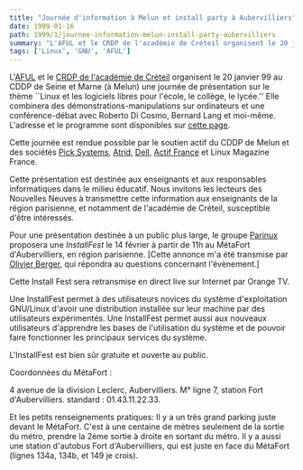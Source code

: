 ```yaml
---
title: "Journée d'information à Melun et install party à Aubervilliers"
date: 1999-01-16
path: 1999/1/journee-information-melun-install-party-aubervilliers
summary: "L'AFUL et le CRDP de l'académie de Créteil organisent le 20 janvier 99 au CDDP de Seine et Marne (à Melun) une journée de présentation sur le thème ``Linux et les logiciels libres pour l'école, le collège, le lycée.'' Elle combinera des démonstrations-manipulations sur ordinateurs et une conférence-débat avec Roberto Di Cosmo, Bernard Lang et moi-même."
tags: ['Linux', 'GNU', 'AFUL']
---
```


<P>
L'<A HREF="http://www.aful.org/">AFUL</A> et le
<A HREF="http://www.ac-creteil.fr/crdp">CRDP de l'académie de
Créteil</A> organisent le 20 janvier 99 au CDDP de Seine et Marne
(à Melun) une journée de présentation sur le thème ``Linux et les
logiciels libres pour l'école, le collège, le lycée.'' Elle combinera
des démonstrations-manipulations sur ordinateurs et une conférence-débat
avec Roberto Di Cosmo, Bernard Lang et moi-même. L'adresse et le programme
sont disponibles sur <A HREF="http://aful.org/evenements/melun99/">cette
page</A>.
</P>

<P>
Cette journée est rendue possible par le soutien actif du CDDP de
Melun et des sociétés <A HREF="http://www.pick-systems.fr/">Pick
Systems</A>, <A HREF="http://www.atrid.fr/">Atrid</A>,
<A HREF="http://www.dell.com/">Dell</A>, <A HREF="http://www.fr.ibm.com/france/actif/index.htm">Actif France</A>
et Linux Magazine France.
</P>

<P>
Cette présentation est destinée aux enseignants et aux responsables
informatiques dans le milieu éducatif. Nous invitons les lecteurs des
Nouvelles Neuves à transmettre cette information aux enseignants de la
région parisienne, et notamment de l'académie de Créteil, susceptible
d'être intéressés.
</P>

<P>
Pour une présentation destinée à un public plus large, le groupe <A HREF="http://www.teaser.fr/~mmestre/parinux.html">Parinux</A> proposera
une <EM>InstallFest</EM> le 14 février à partir de 11h au MétaFort
d'Aubervilliers, en région parisienne. [Cette annonce m'a été transmise
par <A HREF="mailto:Olivier.Berger@Capway.com">Olivier Berger</A>,
qui répondra au questions concernant l'évènement.]
</P>

<P>Cette Install Fest sera retransmise en direct live sur Internet par Orange TV.</P>

<P>Une InstallFest permet à des utilisateurs novices du système d'exploitation
GNU/Linux d'avoir une distribution installée sur leur machine par des
utilisateurs expérimentés. Une InstallFest permet aussi aux nouveaux
utilisateurs d'apprendre les bases de l'utilisation du système et de pouvoir
faire fonctionner les principaux services du système.</P>

<P>L'InstallFest est bien sûr gratuite et ouverte au public.</P>

<P>Coordonnées du MétaFort :</P>

<P>4 avenue de la division Leclerc, Aubervilliers.
M° ligne 7, station Fort d'Aubervilliers.
standard : 01.43.11.22.33.</P>

<P>Et les petits renseignements pratiques:
Il y a un très grand parking juste devant le MétaFort.
C'est à une centaine de mètres seulement de la sortie du métro, prendre la
2ème sortie à droite en sortant du métro.
Il y a aussi une station d'autobus Fort d'Aubervilliers, qui est juste en
face du MétaFort (lignes 134a, 134b, et 149 je crois).</P>


